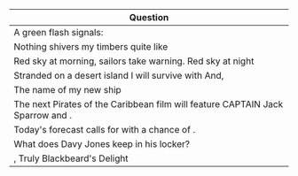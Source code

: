 Question |
--- |
A green flash signals: <BLANK> |
Nothing shivers my timbers quite like <BLANK> |
Red sky at morning, sailors take warning. Red sky at night <BLANK> |
Stranded on a desert island I will survive with <BLANK> And,<BLANK> |
The name of my new ship |
The next Pirates of the Caribbean film will feature CAPTAIN Jack Sparrow and <BLANK>. |
Today's forecast calls for <BLANK> with a chance of <BLANK>. |
What does Davy Jones keep in his locker? |
<BLANK>, Truly Blackbeard's Delight |
